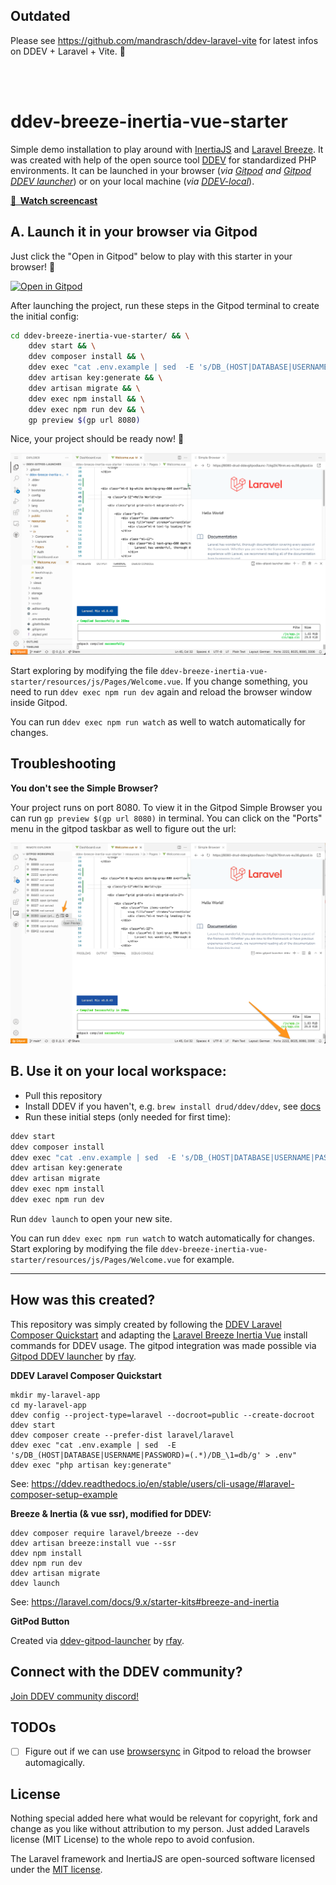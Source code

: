 ## Outdated

Please see https://github.com/mandrasch/ddev-laravel-vite for latest infos on DDEV + Laravel + Vite. 🚀

<br>
<br>

# ddev-breeze-inertia-vue-starter

Simple demo installation to play around with [InertiaJS](https://inertiajs.com/) and [Laravel Breeze](https://laravel.com/docs/9.x/starter-kits#breeze-and-inertia). It was created with help of the open source tool [DDEV](https://ddev.readthedocs.io/en/stable/) for standardized PHP environments. It can be launched in your browser (_via [Gitpod](https://www.gitpod.io/) and [Gitpod DDEV launcher](https://drud.github.io/ddev-gitpod-launcher/)_) or on your local machine (_via [DDEV-local](https://ddev.readthedocs.io/en/stable/)_).

**[🎥 &nbsp;Watch screencast](https://www.youtube.com/watch?v=XDn_itJ0s64)**

## A. Launch it in your browser via Gitpod

Just click the "Open in Gitpod" below to play with this starter in your browser! 🚀

[![Open in Gitpod](https://gitpod.io/button/open-in-gitpod.svg)](https://gitpod.io/#DDEV_REPO=https%3A%2F%2Fgithub.com%2Fmandrasch%2Fddev-breeze-inertia-vue-starter,DDEV_ARTIFACTS=/https://github.com/drud/ddev-gitpod-launcher/)

After launching the project, run these steps in the Gitpod terminal to create the initial config:

```bash
cd ddev-breeze-inertia-vue-starter/ && \
    ddev start && \
    ddev composer install && \
    ddev exec "cat .env.example | sed  -E 's/DB_(HOST|DATABASE|USERNAME|PASSWORD)=(.*)/DB_\1=db/g' > .env" && \
    ddev artisan key:generate && \
    ddev artisan migrate && \
    ddev exec npm install && \
    ddev exec npm run dev && \
    gp preview $(gp url 8080)
```

Nice, your project should be ready now! 🥳

![Screenshot Gitpod interface](.screenshots/screenshot_gitpod_01.png)

Start exploring by modifying the file
`ddev-breeze-inertia-vue-starter/resources/js/Pages/Welcome.vue`. If you change something, you need to run `ddev exec npm run dev` again and reload the browser window inside Gitpod.

You can run `ddev exec npm run watch` as well to watch automatically for changes.

## Troubleshooting

**You don't see the Simple Browser?**

Your project runs on port 8080. To view it in the Gitpod Simple Browser you can run `gp preview $(gp url 8080)` in terminal. You can click on the "Ports" menu in the gitpod taskbar as well to figure out the url:

![Screenshot Gitpod Ports](.screenshots/screenshot_gitpod_02.png)

## B. Use it on your local workspace:

-   Pull this repository
-   Install DDEV if you haven't, e.g. `brew install drud/ddev/ddev`, see [docs](https://ddev.readthedocs.io/en/stable/#installation)
-   Run these initial steps (only needed for first time):

```bash
ddev start
ddev composer install
ddev exec "cat .env.example | sed  -E 's/DB_(HOST|DATABASE|USERNAME|PASSWORD)=(.*)/DB_\1=db/g' > .env"
ddev artisan key:generate
ddev artisan migrate
ddev exec npm install
ddev exec npm run dev
```

Run `ddev launch` to open your new site.

You can run `ddev exec npm run watch` to watch automatically for changes. Start exploring by modifying the file `ddev-breeze-inertia-vue-starter/resources/js/Pages/Welcome.vue` for example.

<hr>

## How was this created?

This repository was simply created by following the [DDEV Laravel Composer Quickstart](https://ddev.readthedocs.io/en/stable/users/cli-usage/#laravel-composer-setup-example) and adapting the [Laravel Breeze Inertia Vue](https://laravel.com/docs/9.x/starter-kits#breeze-and-inertia) install commands for DDEV usage. The gitpod integration was made possible via [Gitpod DDEV launcher](https://drud.github.io/ddev-gitpod-launcher/) by [rfay](https://github.com/rfay).

**DDEV Laravel Composer Quickstart**

```
mkdir my-laravel-app
cd my-laravel-app
ddev config --project-type=laravel --docroot=public --create-docroot
ddev start
ddev composer create --prefer-dist laravel/laravel
ddev exec "cat .env.example | sed  -E 's/DB_(HOST|DATABASE|USERNAME|PASSWORD)=(.*)/DB_\1=db/g' > .env"
ddev exec "php artisan key:generate"
```

See: https://ddev.readthedocs.io/en/stable/users/cli-usage/#laravel-composer-setup-example

**Breeze & Inertia (& vue ssr), modified for DDEV:**

```
ddev composer require laravel/breeze --dev
ddev artisan breeze:install vue --ssr
ddev npm install
ddev npm run dev
ddev artisan migrate
ddev launch
```

See: https://laravel.com/docs/9.x/starter-kits#breeze-and-inertia

**GitPod Button**

Created via [ddev-gitpod-launcher](https://gitpod.io/#DDEV_REPO=https%3A%2F%2Fgithub.com%2Fmandrasch%2Fddev-breeze-inertia-vue-starter,DDEV_ARTIFACTS=https%3A%2F%2Fgithub.com%2Fdrud%2Fd9simple-artifacts/https://github.com/drud/ddev-gitpod-launcher/) by [rfay](https://github.com/rfay).

## Connect with the DDEV community?

[Join DDEV community discord!](https://discord.gg/hCZFfAMc5k)

## TODOs

-   [ ] Figure out if we can use [browsersync](https://laravel-mix.com/docs/6.0/browsersync) in Gitpod to reload the browser automagically.

## License

Nothing special added here what would be relevant for copyright, fork and change as you like without attribution to my person. Just added Laravels license (MIT License) to the whole repo to avoid confusion.

The Laravel framework and InertiaJS are open-sourced software licensed under the [MIT license](https://opensource.org/licenses/MIT).
